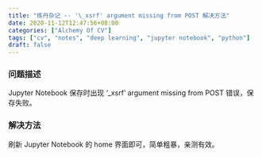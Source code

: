 ```yaml
---
title: "炼丹杂记 -- '\_xsrf' argument missing from POST 解决方法"
date: 2020-11-12T12:47:56+08:00
categories: ["Alchemy Of CV"]
tags: ["cv", "notes", "deep learning", "jupyter notebook", "python"]
draft: false
---
```


### 问题描述
Jupyter Notebook 保存时出现 ‘_xsrf’ argument missing from POST 错误，保存失败。  

### 解决方法
刷新 Jupyter Notebook 的 home 界面即可，简单粗暴，亲测有效。  
